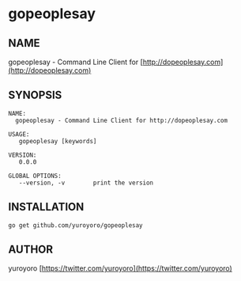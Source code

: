 # gopeoplesay

## NAME

gopeoplesay - Command Line Client for [http://dopeoplesay.com](http://dopeoplesay.com)

## SYNOPSIS

```
NAME:
  gopeoplesay - Command Line Client for http://dopeoplesay.com

USAGE:
   gopeoplesay [keywords]

VERSION:
   0.0.0

GLOBAL OPTIONS:
   --version, -v        print the version
```


## INSTALLATION

```
go get github.com/yuroyoro/gopeoplesay
```

## AUTHOR

yuroyoro [https://twitter.com/yuroyoro](https://twitter.com/yuroyoro)
